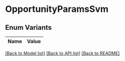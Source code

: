 # OpportunityParamsSvm

## Enum Variants

| Name | Value |
| ---- | ----- |

[[Back to Model list]](../README.md#documentation-for-models) [[Back to API list]](../README.md#documentation-for-api-endpoints) [[Back to README]](../README.md)
